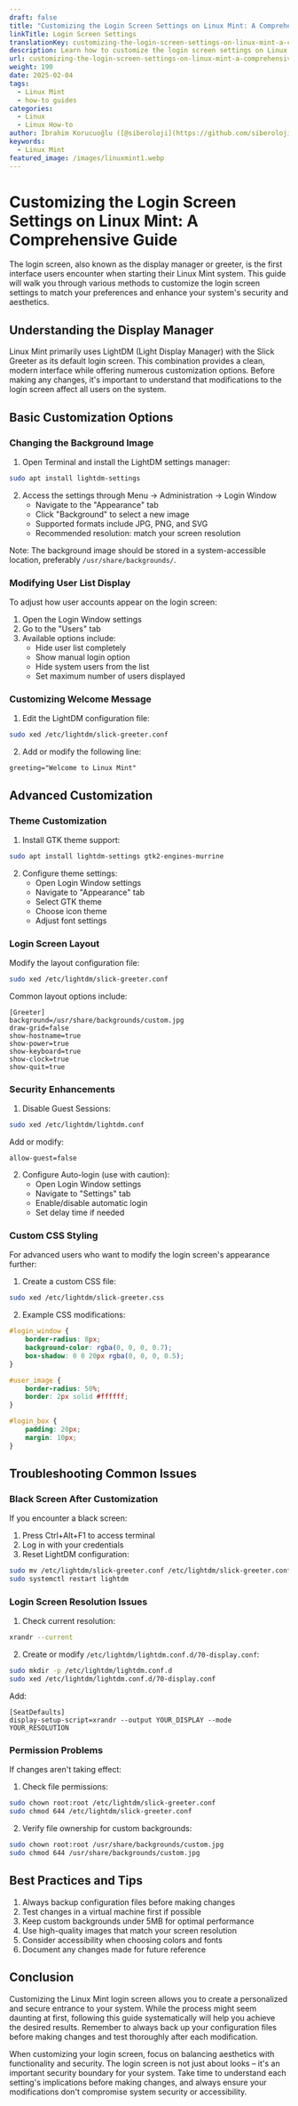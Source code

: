 ```yaml
---
draft: false
title: "Customizing the Login Screen Settings on Linux Mint: A Comprehensive Guide"
linkTitle: Login Screen Settings
translationKey: customizing-the-login-screen-settings-on-linux-mint-a-comprehensive-guide
description: Learn how to customize the login screen settings on Linux Mint to enhance security and aesthetics. This comprehensive guide covers basic and advanced customization options, troubleshooting tips, and best practices.
url: customizing-the-login-screen-settings-on-linux-mint-a-comprehensive-guide
weight: 190
date: 2025-02-04
tags:
  - Linux Mint
  - how-to guides
categories:
  - Linux
  - Linux How-to
author: İbrahim Korucuoğlu ([@siberoloji](https://github.com/siberoloji))
keywords:
  - Linux Mint
featured_image: /images/linuxmint1.webp
---
```

# Customizing the Login Screen Settings on Linux Mint: A Comprehensive Guide

The login screen, also known as the display manager or greeter, is the first interface users encounter when starting their Linux Mint system. This guide will walk you through various methods to customize the login screen settings to match your preferences and enhance your system's security and aesthetics.

## Understanding the Display Manager

Linux Mint primarily uses LightDM (Light Display Manager) with the Slick Greeter as its default login screen. This combination provides a clean, modern interface while offering numerous customization options. Before making any changes, it's important to understand that modifications to the login screen affect all users on the system.

## Basic Customization Options

### Changing the Background Image

1. Open Terminal and install the LightDM settings manager:
```bash
sudo apt install lightdm-settings
```

2. Access the settings through Menu → Administration → Login Window
   - Navigate to the "Appearance" tab
   - Click "Background" to select a new image
   - Supported formats include JPG, PNG, and SVG
   - Recommended resolution: match your screen resolution

Note: The background image should be stored in a system-accessible location, preferably `/usr/share/backgrounds/`.

### Modifying User List Display

To adjust how user accounts appear on the login screen:

1. Open the Login Window settings
2. Go to the "Users" tab
3. Available options include:
   - Hide user list completely
   - Show manual login option
   - Hide system users from the list
   - Set maximum number of users displayed

### Customizing Welcome Message

1. Edit the LightDM configuration file:
```bash
sudo xed /etc/lightdm/slick-greeter.conf
```

2. Add or modify the following line:
```
greeting="Welcome to Linux Mint"
```

## Advanced Customization

### Theme Customization

1. Install GTK theme support:
```bash
sudo apt install lightdm-settings gtk2-engines-murrine
```

2. Configure theme settings:
   - Open Login Window settings
   - Navigate to "Appearance" tab
   - Select GTK theme
   - Choose icon theme
   - Adjust font settings

### Login Screen Layout

Modify the layout configuration file:
```bash
sudo xed /etc/lightdm/slick-greeter.conf
```

Common layout options include:
```
[Greeter]
background=/usr/share/backgrounds/custom.jpg
draw-grid=false
show-hostname=true
show-power=true
show-keyboard=true
show-clock=true
show-quit=true
```

### Security Enhancements

1. Disable Guest Sessions:
```bash
sudo xed /etc/lightdm/lightdm.conf
```
Add or modify:
```
allow-guest=false
```

2. Configure Auto-login (use with caution):
   - Open Login Window settings
   - Navigate to "Settings" tab
   - Enable/disable automatic login
   - Set delay time if needed

### Custom CSS Styling

For advanced users who want to modify the login screen's appearance further:

1. Create a custom CSS file:
```bash
sudo xed /etc/lightdm/slick-greeter.css
```

2. Example CSS modifications:
```css
#login_window {
    border-radius: 8px;
    background-color: rgba(0, 0, 0, 0.7);
    box-shadow: 0 0 20px rgba(0, 0, 0, 0.5);
}

#user_image {
    border-radius: 50%;
    border: 2px solid #ffffff;
}

#login_box {
    padding: 20px;
    margin: 10px;
}
```

## Troubleshooting Common Issues

### Black Screen After Customization

If you encounter a black screen:
1. Press Ctrl+Alt+F1 to access terminal
2. Log in with your credentials
3. Reset LightDM configuration:
```bash
sudo mv /etc/lightdm/slick-greeter.conf /etc/lightdm/slick-greeter.conf.backup
sudo systemctl restart lightdm
```

### Login Screen Resolution Issues

1. Check current resolution:
```bash
xrandr --current
```

2. Create or modify `/etc/lightdm/lightdm.conf.d/70-display.conf`:
```bash
sudo mkdir -p /etc/lightdm/lightdm.conf.d
sudo xed /etc/lightdm/lightdm.conf.d/70-display.conf
```

Add:
```
[SeatDefaults]
display-setup-script=xrandr --output YOUR_DISPLAY --mode YOUR_RESOLUTION
```

### Permission Problems

If changes aren't taking effect:
1. Check file permissions:
```bash
sudo chown root:root /etc/lightdm/slick-greeter.conf
sudo chmod 644 /etc/lightdm/slick-greeter.conf
```

2. Verify file ownership for custom backgrounds:
```bash
sudo chown root:root /usr/share/backgrounds/custom.jpg
sudo chmod 644 /usr/share/backgrounds/custom.jpg
```

## Best Practices and Tips

1. Always backup configuration files before making changes
2. Test changes in a virtual machine first if possible
3. Keep custom backgrounds under 5MB for optimal performance
4. Use high-quality images that match your screen resolution
5. Consider accessibility when choosing colors and fonts
6. Document any changes made for future reference

## Conclusion

Customizing the Linux Mint login screen allows you to create a personalized and secure entrance to your system. While the process might seem daunting at first, following this guide systematically will help you achieve the desired results. Remember to always back up your configuration files before making changes and test thoroughly after each modification.

When customizing your login screen, focus on balancing aesthetics with functionality and security. The login screen is not just about looks – it's an important security boundary for your system. Take time to understand each setting's implications before making changes, and always ensure your modifications don't compromise system security or accessibility.
